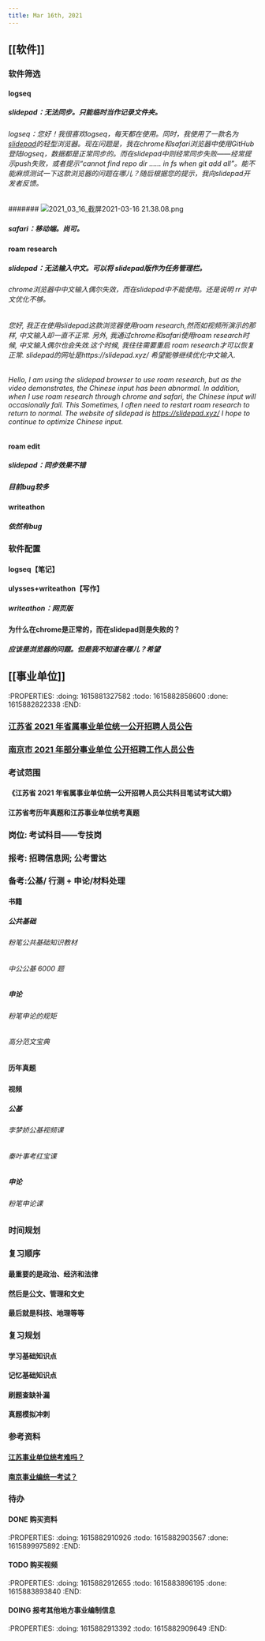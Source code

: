 ```yaml
---
title: Mar 16th, 2021
---
```


## [[软件]]
### 软件筛选
#### logseq
##### slidepad：无法同步。只能临时当作记录文件夹。
###### logseq：您好！我很喜欢logseq，每天都在使用。同时，我使用了一款名为 [slidepad](https://slidepad.app/)的轻型浏览器。现在问题是，我在chrome和safari浏览器中使用GitHub登陆logseq，数据都是正常同步的。而在slidepad中则经常同步失败——经常提示push失败，或者提示“cannot find repo dir …… in fs when git add all”。能不能麻烦测试一下这款浏览器的问题在哪儿？随后根据您的提示，我向slidepad开发者反馈。
####### ![2021_03_16_截屏2021-03-16 21.38.08.png](https://cdn.logseq.com/%2F93885275-2911-4413-ad42-50e105250c9ad4507ff6-f039-4ea1-a716-f5993495218e2021_03_16_%E6%88%AA%E5%B1%8F2021-03-16%2021.38.08.png?Expires=4769501921&Signature=TxzKMD8tKmTyiH6ADv21lIpjenzqx7RL-Oygh-jVn394CCWOmXt2deHNU3QB7l3bSaTFDv7JJAEgxJZK7U4uPEcCi-ZivnoxQP9lYRIyQWn9KvAZWozUmcqhoS-m9bV7HjjLPgC2FptPFnf4Z-ZJiConsSeW898VqocLl3XpzDbtcjKsZ31FrbdxscP-58nPp4ZkqshlNs4NBG4QdbVLGWZ6-7vDlszkNQYCM8R87vGDqPRR6Tw0tJO9AuEl0sh6TiJLyQeo-Q2ZIVTK6Y99s0h25OHagTAM0nB-tVOozCpmN8FldNqMdHZ4IePSSbU86VcWf58fk-V8DfHx-ublug__&Key-Pair-Id=APKAJE5CCD6X7MP6PTEA)
##### safari：移动端。尚可。
#### roam research
##### slidepad：无法输入中文。可以将 slidepad版作为任务管理栏。
###### chrome浏览器中中文输入偶尔失效，而在slidepad中不能使用。还是说明 rr 对中文优化不够。
###### 您好, 我正在使用slidepad这款浏览器使用roam research,然而如视频所演示的那样, 中文输入却一直不正常. 另外, 我通过chrome和safari使用roam research时候, 中文输入偶尔也会失效.这个时候, 我往往需要重启 roam research才可以恢复正常. slidepad的网址是https://slidepad.xyz/  希望能够继续优化中文输入.
###### Hello, I am using the slidepad browser to use roam research, but as the video demonstrates, the Chinese input has been abnormal. In addition, when I use roam research through chrome and safari, the Chinese input will occasionally fail. This Sometimes, I often need to restart roam research to return to normal. The website of slidepad is https://slidepad.xyz/ I hope to continue to optimize Chinese input.
#### roam edit
##### slidepad：同步效果不错
##### 目前bug较多
#### writeathon
##### 依然有bug
### 软件配置
#### logseq【笔记】
#### ulysses+writeathon【写作】
##### writeathon：网页版
#### 为什么在chrome是正常的，而在slidepad则是失败的？
##### 应该是浏览器的问题。但是我不知道在哪儿？希望
## [[事业单位]]
:PROPERTIES:
:doing: 1615881327582
:todo: 1615882858600
:done: 1615882822338
:END:
### [江苏省 2021 年省属事业单位统一公开招聘人员公告](http://jshrss.jiangsu.gov.cn/art/2021/3/4/art_81707_9686725.html)
### [南京市 2021 年部分事业单位 公开招聘工作人员公告](http://fcj.nanjing.gov.cn/dtxx/tzgg/202103/t20210309_2842656.html)
### 考试范围
#### 《江苏省 2021 年省属事业单位统一公开招聘人员公共科目笔试考试大纲》
#### 江苏省考历年真题和江苏事业单位统考真题
### 岗位: 考试科目——专技岗
### 报考: 招聘信息网; 公考雷达
### 备考:公基/ 行测 + 申论/材料处理
#### 书籍
##### 公共基础
###### 粉笔公共基础知识教材
###### 中公公基 6000 题
##### 申论
###### 粉笔申论的规矩
###### 高分范文宝典
#### 历年真题
#####
#### 视频
##### 公基
###### 李梦娇公基视频课
###### 秦叶事考红宝课
##### 申论
###### 粉笔申论课
### 时间规划
### 复习顺序
#### 最重要的是政治、经济和法律
#### 然后是公文、管理和文史
#### 最后就是科技、地理等等
### 复习规划
#### 学习基础知识点
#### 记忆基础知识点
#### 刷题查缺补漏
#### 真题模拟冲刺
### 参考资料
#### [江苏事业单位统考难吗？](https://zhuanlan.zhihu.com/p/105242336)
#### [南京事业编统一考试？](https://www.zhihu.com/question/57352659/answer/1770928912)
### 待办
#### DONE 购买资料
:PROPERTIES:
:doing: 1615882910926
:todo: 1615882903567
:done: 1615899975892
:END:
#### TODO 购买视频
:PROPERTIES:
:doing: 1615882912655
:todo: 1615883896195
:done: 1615883893840
:END:
#### DOING 报考其他地方事业编制信息
:PROPERTIES:
:doing: 1615882913392
:todo: 1615882909649
:END:
##
